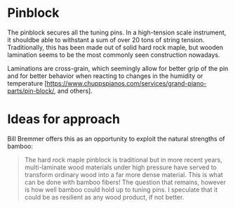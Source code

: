 # Pinblock

The pinblock secures all the tuning pins. In a high-tension scale instrument, it shouldbe able to withstant a sum of over 20 tons of string tension. Traditionally, this has been made out of solid hard rock maple, but wooden lamination seems to be the most commonly seen construction nowadays. 

Laminations are cross-grain, which seemingly allow for better grip of the pin and for better behavior when reacting to changes in the humidity or temperature [<https://www.chuppspianos.com/services/grand-piano-parts/pin-block/>, and others].

# Ideas for approach

Bill Bremmer offers this as an opportunity to exploit the natural strengths of bamboo:
> The hard rock maple pinblock is traditional but in more recent years, multi-laminate wood materials under high pressure have served to transform ordinary wood into a far more dense material. This is what can be done with bamboo fibers! The question that remains, however is how well bamboo could hold up to tuning pins. I speculate that it could be as resilient as any wood product, if not better.